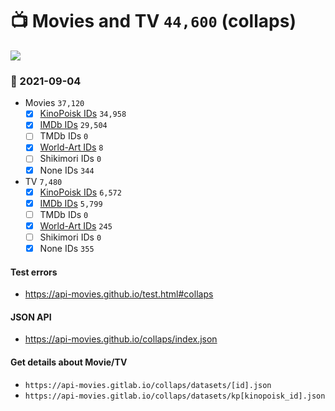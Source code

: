 # :tv: Movies and TV `44,600` (collaps)

<a href="https://API-Movies.github.io"><img src="https://API-Movies.github.io/banner.png?cache"></a>

### :date: 2021-09-04
- Movies `37,120`
  - [x] <a href="https://API-Movies.github.io/collaps/movie_kinopoisk_ids.json">KinoPoisk IDs</a> `34,958`
  - [x] <a href="https://API-Movies.github.io/collaps/movie_imdb_ids.json">IMDb IDs</a> `29,504`
  - [ ] TMDb IDs `0`
  - [x] <a href="https://API-Movies.github.io/collaps/movie_world_art_ids.json">World-Art IDs</a> `8`
  - [ ] Shikimori IDs `0`
  - [x] None IDs `344`
- TV `7,480`
  - [x] <a href="https://API-Movies.github.io/collaps/tv_kinopoisk_ids.json">KinoPoisk IDs</a> `6,572`
  - [x] <a href="https://API-Movies.github.io/collaps/tv_imdb_ids.json">IMDb IDs</a> `5,799`
  - [ ] TMDb IDs `0`
  - [x] <a href="https://API-Movies.github.io/collaps/tv_world_art_ids.json">World-Art IDs</a> `245`
  - [ ] Shikimori IDs `0`
  - [x] None IDs `355`
#### Test errors
- <a href='https://api-movies.github.io/test.html#collaps'>https://api-movies.github.io/test.html#collaps</a>
#### JSON API
- <a href='https://api-movies.github.io/collaps/index.json'>https://api-movies.github.io/collaps/index.json</a>
#### Get details about Movie/TV
- `https://api-movies.gitlab.io/collaps/datasets/[id].json`
- `https://api-movies.gitlab.io/collaps/datasets/kp[kinopoisk_id].json`
